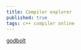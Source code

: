 ```yaml
---
title: Compiler explorer
published: true
tags: c++ compiler online 
---
```


[godbolt](https://godbolt.org/g/syhzgm)
